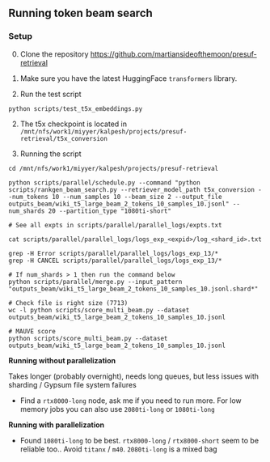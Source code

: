 ## Running token beam search

### Setup

0. Clone the repository https://github.com/martiansideofthemoon/presuf-retrieval

1. Make sure you have the latest HuggingFace `transformers` library.

2. Run the test script

```
python scripts/test_t5x_embeddings.py
```

2. The t5x checkpoint is located in `/mnt/nfs/work1/miyyer/kalpesh/projects/presuf-retrieval/t5x_conversion`

3. Running the script

```
cd /mnt/nfs/work1/miyyer/kalpesh/projects/presuf-retrieval

python scripts/parallel/schedule.py --command "python scripts/rankgen_beam_search.py --retriever_model_path t5x_conversion --num_tokens 10 --num_samples 10 --beam_size 2 --output_file outputs_beam/wiki_t5_large_beam_2_tokens_10_samples_10.jsonl" --num_shards 20 --partition_type "1080ti-short"

# See all expts in scripts/parallel/parallel_logs/expts.txt

cat scripts/parallel/parallel_logs/logs_exp_<expid>/log_<shard_id>.txt

grep -H Error scripts/parallel/parallel_logs/logs_exp_13/*
grep -H CANCEL scripts/parallel/parallel_logs/logs_exp_13/*

# If num_shards > 1 then run the command below
python scripts/parallel/merge.py --input_pattern "outputs_beam/wiki_t5_large_beam_2_tokens_10_samples_10.jsonl.shard*"

# Check file is right size (7713)
wc -l python scripts/score_multi_beam.py --dataset outputs_beam/wiki_t5_large_beam_2_tokens_10_samples_10.jsonl

# MAUVE score
python scripts/score_multi_beam.py --dataset outputs_beam/wiki_t5_large_beam_2_tokens_10_samples_10.jsonl
```

**Running without parallelization**

Takes longer (probably overnight), needs long queues, but less issues with sharding / Gypsum file system failures

* Find a `rtx8000-long` node, ask me if you need to run more. For low memory jobs you can also use `2080ti-long` or `1080ti-long`

**Running with parallelization**

* Found `1080ti-long` to be best. `rtx8000-long` / `rtx8000-short` seem to be reliable too.. Avoid `titanx` / `m40`. `2080ti-long` is a mixed bag